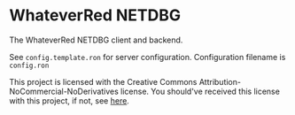 # WhateverRed NETDBG

The WhateverRed NETDBG client and backend.

See `config.template.ron` for server configuration. Configuration filename is `config.ron`

This project is licensed with the Creative Commons Attribution-NoCommercial-NoDerivatives license. You should've
received this license with this project, if not, see [here](https://creativecommons.org/licenses/by-nc-nd/4.0/).
